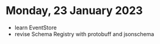 # Monday, 23 January 2023

- learn EventStore
- revise Schema Registry with protobuff and jsonschema
